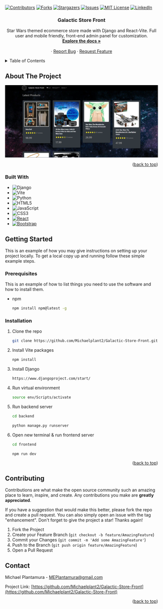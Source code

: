 <!-- PROJECT SHIELDS -->
[![Contributors][contributors-shield]][contributors-url]
[![Forks][forks-shield]][forks-url]
[![Stargazers][stars-shield]][stars-url]
[![Issues][issues-shield]][issues-url]
[![MIT License][license-shield]][license-url]
[![LinkedIn][linkedin-shield]][linkedin-url]



<h3 align="center">Galactic Store Front</h3>

  <p align="center">
    Star Wars themed ecommerce store made with Django and React-Vite. Full user and mobile friendly, front-end admin panel for customization.
    <br />
    <a href="https://github.com/Michaelplant2/Galactic-Store-Front"><strong>Explore the docs »</strong></a>
    <br />
    <br />
    ·
    <a href="https://github.com/Michaelplant2/Galactic-Store-Front/issues">Report Bug</a>
    ·
    <a href="https://github.com/Michaelplant2/Galactic-Store-Front/issues">Request Feature</a>
  </p>



<!-- TABLE OF CONTENTS -->
<details>
  <summary>Table of Contents</summary>
  <ol>
    <li>
      <a href="#about-the-project">About The Project</a>
      <ul>
        <li><a href="#built-with">Built With</a></li>
      </ul>
    </li>
    <li>
      <a href="#getting-started">Getting Started</a>
      <ul>
        <li><a href="#prerequisites">Prerequisites</a></li>
        <li><a href="#installation">Installation</a></li>
      </ul>
    </li>
    <li><a href="#contributing">Contributing</a></li>
    <li><a href="#contact">Contact</a></li>
  </ol>
</details>



<!-- ABOUT THE PROJECT -->
## About The Project

<img align="center" src="frontend/src/assets/site-homepage.png" />

<p align="right">(<a href="#readme">back to top</a>)</p>



### Built With

* ![Django](https://img.shields.io/badge/django-%23092E20.svg?style=for-the-badge&logo=django&logoColor=white)
* ![Vite](https://img.shields.io/badge/vite-%23646CFF.svg?style=for-the-badge&logo=vite&logoColor=white)
* ![Python](https://img.shields.io/badge/python-3670A0?style=for-the-badge&logo=python&logoColor=ffdd54)
* ![HTML5](https://img.shields.io/badge/html5-%23E34F26.svg?style=for-the-badge&logo=html5&logoColor=white)
* ![JavaScript](https://img.shields.io/badge/javascript-%23323330.svg?style=for-the-badge&logo=javascript&logoColor=%23F7DF1E)
* ![CSS3](https://img.shields.io/badge/css3-%231572B6.svg?style=for-the-badge&logo=css3&logoColor=white)
* [![React][React.js]][React-url]
* [![Bootstrap][Bootstrap.com]][Bootstrap-url]


<!-- GETTING STARTED -->
## Getting Started

This is an example of how you may give instructions on setting up your project locally.
To get a local copy up and running follow these simple example steps.

### Prerequisites

This is an example of how to list things you need to use the software and how to install them.
* npm
  ```sh
  npm install npm@latest -g
  ```

### Installation

1. Clone the repo
   ```sh
   git clone https://github.com/Michaelplant2/Galactic-Store-Front.git
   ```
2. Install Vite packages
   ```sh
   npm install
   ```
3. Install Django
   ```sh
   https://www.djangoproject.com/start/
   ```
4. Run virtual environment
   ```sh
   source env/Scripts/activate
   ```
5. Run backend server
   ```sh
   cd backend
   ```
   ```sh
   python manage.py runserver
   ```
6. Open new terminal & run frontend server
   ```sh
   cd frontend
   ```
   ```sh
   npm run dev
   ```

<p align="right">(<a href="#readme">back to top</a>)</p>


<!-- CONTRIBUTING -->
## Contributing

Contributions are what make the open source community such an amazing place to learn, inspire, and create. Any contributions you make are **greatly appreciated**.

If you have a suggestion that would make this better, please fork the repo and create a pull request. You can also simply open an issue with the tag "enhancement".
Don't forget to give the project a star! Thanks again!

1. Fork the Project
2. Create your Feature Branch (`git checkout -b feature/AmazingFeature`)
3. Commit your Changes (`git commit -m 'Add some AmazingFeature'`)
4. Push to the Branch (`git push origin feature/AmazingFeature`)
5. Open a Pull Request


<!-- CONTACT -->
## Contact

Michael Plantamura - MEPlantamura@gmail.com

Project Link: [https://github.com/Michaelplant2/Galactic-Store-Front](https://github.com/Michaelplant2/Galactic-Store-Front)

<p align="right">(<a href="#readme">back to top</a>)</p>


<!-- MARKDOWN LINKS & IMAGES -->
<!-- https://www.markdownguide.org/basic-syntax/#reference-style-links -->
[contributors-shield]: https://img.shields.io/github/contributors/Michaelplant2/Galactic-Store-Front.svg?style=for-the-badge
[contributors-url]: https://github.com/Michaelplant2/Galactic-Store-Front/graphs/contributors
[forks-shield]: https://img.shields.io/github/forks/Michaelplant2/Galactic-Store-Front.svg?style=for-the-badge
[forks-url]: https://github.com/Michaelplant2/Galactic-Store-Front/network/members
[stars-shield]: https://img.shields.io/github/stars/Michaelplant2/Galactic-Store-Front.svg?style=for-the-badge
[stars-url]: https://github.com/Michaelplant2/Galactic-Store-Front/stargazers
[issues-shield]: https://img.shields.io/github/issues/Michaelplant2/Galactic-Store-Front.svg?style=for-the-badge
[issues-url]: https://github.com/Michaelplant2/Galactic-Store-Front/issues
[license-shield]: https://img.shields.io/github/license/Michaelplant2/Galactic-Store-Front.svg?style=for-the-badge
[license-url]: https://github.com/Michaelplant2/Galactic-Store-Front/blob/master/LICENSE.txt
[linkedin-shield]: https://img.shields.io/badge/-LinkedIn-black.svg?style=for-the-badge&logo=linkedin&colorB=555
[linkedin-url]: https://linkedin.com/in/michael-plantamura-458347223/
[product-screenshot]: images/screenshot.png
[Next.js]: https://img.shields.io/badge/next.js-000000?style=for-the-badge&logo=nextdotjs&logoColor=white
[Next-url]: https://nextjs.org/
[React.js]: https://img.shields.io/badge/React-20232A?style=for-the-badge&logo=react&logoColor=61DAFB
[React-url]: https://reactjs.org/
[Vue.js]: https://img.shields.io/badge/Vue.js-35495E?style=for-the-badge&logo=vuedotjs&logoColor=4FC08D
[Vue-url]: https://vuejs.org/
[Angular.io]: https://img.shields.io/badge/Angular-DD0031?style=for-the-badge&logo=angular&logoColor=white
[Angular-url]: https://angular.io/
[Svelte.dev]: https://img.shields.io/badge/Svelte-4A4A55?style=for-the-badge&logo=svelte&logoColor=FF3E00
[Svelte-url]: https://svelte.dev/
[Laravel.com]: https://img.shields.io/badge/Laravel-FF2D20?style=for-the-badge&logo=laravel&logoColor=white
[Laravel-url]: https://laravel.com
[Bootstrap.com]: https://img.shields.io/badge/Bootstrap-563D7C?style=for-the-badge&logo=bootstrap&logoColor=white
[Bootstrap-url]: https://getbootstrap.com
[JQuery.com]: https://img.shields.io/badge/jQuery-0769AD?style=for-the-badge&logo=jquery&logoColor=white
[JQuery-url]: https://jquery.com 
